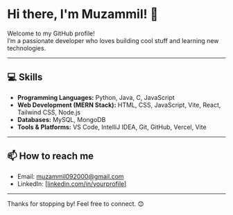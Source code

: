 # Hi there, I'm Muzammil! 👋

Welcome to my GitHub profile!  
I’m a passionate developer who loves building cool stuff and learning new technologies.

---

## 💻 Skills
- **Programming Languages:** Python, Java, C, JavaScript  
- **Web Development (MERN Stack):** HTML, CSS, JavaScript, Vite, React, Tailwind CSS, Node.js  
- **Databases:** MySQL, MongoDB  
- **Tools & Platforms:** VS Code, IntelliJ IDEA, Git, GitHub, Vercel, Vite

---

## 📫 How to reach me
- Email: muzammil092000@gmail.com  
- LinkedIn: [[linkedin.com/in/yourprofile](https://www.linkedin.com/in/muzammil55)]

---

Thanks for stopping by! Feel free to connect. 😊
